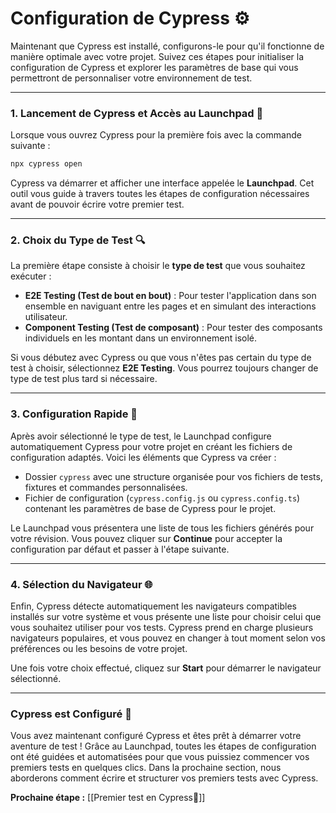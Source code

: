 # Configuration de Cypress ⚙️

Maintenant que Cypress est installé, configurons-le pour qu'il fonctionne de manière optimale avec votre projet. Suivez ces étapes pour initialiser la configuration de Cypress et explorer les paramètres de base qui vous permettront de personnaliser votre environnement de test.

---

### 1. Lancement de Cypress et Accès au Launchpad 🚀

Lorsque vous ouvrez Cypress pour la première fois avec la commande suivante :

```bash
npx cypress open
```

Cypress va démarrer et afficher une interface appelée le **Launchpad**. Cet outil vous guide à travers toutes les étapes de configuration nécessaires avant de pouvoir écrire votre premier test.

---

### 2. Choix du Type de Test 🔍

La première étape consiste à choisir le **type de test** que vous souhaitez exécuter :

- **E2E Testing (Test de bout en bout)** : Pour tester l'application dans son ensemble en naviguant entre les pages et en simulant des interactions utilisateur.
- **Component Testing (Test de composant)** : Pour tester des composants individuels en les montant dans un environnement isolé.

Si vous débutez avec Cypress ou que vous n'êtes pas certain du type de test à choisir, sélectionnez **E2E Testing**. Vous pourrez toujours changer de type de test plus tard si nécessaire.

---

### 3. Configuration Rapide 📝

Après avoir sélectionné le type de test, le Launchpad configure automatiquement Cypress pour votre projet en créant les fichiers de configuration adaptés. Voici les éléments que Cypress va créer :

- Dossier `cypress` avec une structure organisée pour vos fichiers de tests, fixtures et commandes personnalisées.
- Fichier de configuration (`cypress.config.js` ou `cypress.config.ts`) contenant les paramètres de base de Cypress pour le projet.

Le Launchpad vous présentera une liste de tous les fichiers générés pour votre révision. Vous pouvez cliquer sur **Continue** pour accepter la configuration par défaut et passer à l'étape suivante.

---

### 4. Sélection du Navigateur 🌐

Enfin, Cypress détecte automatiquement les navigateurs compatibles installés sur votre système et vous présente une liste pour choisir celui que vous souhaitez utiliser pour vos tests. Cypress prend en charge plusieurs navigateurs populaires, et vous pouvez en changer à tout moment selon vos préférences ou les besoins de votre projet.

Une fois votre choix effectué, cliquez sur **Start** pour démarrer le navigateur sélectionné.

---

### Cypress est Configuré 🎉

Vous avez maintenant configuré Cypress et êtes prêt à démarrer votre aventure de test ! Grâce au Launchpad, toutes les étapes de configuration ont été guidées et automatisées pour que vous puissiez commencer vos premiers tests en quelques clics. Dans la prochaine section, nous aborderons comment écrire et structurer vos premiers tests avec Cypress.

__Prochaine étape :__ [[Premier test en Cypress🚀]]
